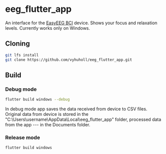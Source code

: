 # eeg_flutter_app
An interface for the [EasyEEG BCI](https://labdata.ru/news/easyeeg-bci) device. Shows your focus and relaxation levels. Currently works only on Windows.
## Cloning
```bash
git lfs install
git clone https://github.com/vyhuholl/eeg_flutter_app.git
```
## Build
### Debug mode
```bash
flutter build windows --debug
```
In debug mode app saves the data received from device to CSV files. Original data from device is stored in the "C:\Users\username\AppData\Local\eeg_flutter_app" folder, processed data from the app --- in the Documents folder.
### Release mode
```
flutter build windows
```